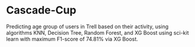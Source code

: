 # Cascade-Cup
Predicting age group of users in Trell based on their activity, using algorithms KNN, Decision Tree, Random Forest, and 
XG Boost using sci-kit learn with maximum F1-score of 74.81% via XG Boost.
